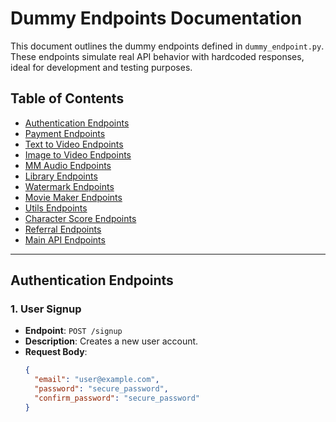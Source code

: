 # Dummy Endpoints Documentation

This document outlines the dummy endpoints defined in `dummy_endpoint.py`. These endpoints simulate real API behavior with hardcoded responses, ideal for development and testing purposes.

## Table of Contents
- [Authentication Endpoints](#authentication-endpoints)
- [Payment Endpoints](#payment-endpoints)
- [Text to Video Endpoints](#text-to-video-endpoints)
- [Image to Video Endpoints](#image-to-video-endpoints)
- [MM Audio Endpoints](#mm-audio-endpoints)
- [Library Endpoints](#library-endpoints)
- [Watermark Endpoints](#watermark-endpoints)
- [Movie Maker Endpoints](#movie-maker-endpoints)
- [Utils Endpoints](#utils-endpoints)
- [Character Score Endpoints](#character-score-endpoints)
- [Referral Endpoints](#referral-endpoints)
- [Main API Endpoints](#main-api-endpoints)

---

## Authentication Endpoints

### 1. User Signup
- **Endpoint**: `POST /signup`
- **Description**: Creates a new user account.
- **Request Body**:
  ```json
  {
    "email": "user@example.com",
    "password": "secure_password",
    "confirm_password": "secure_password"
  }


  
